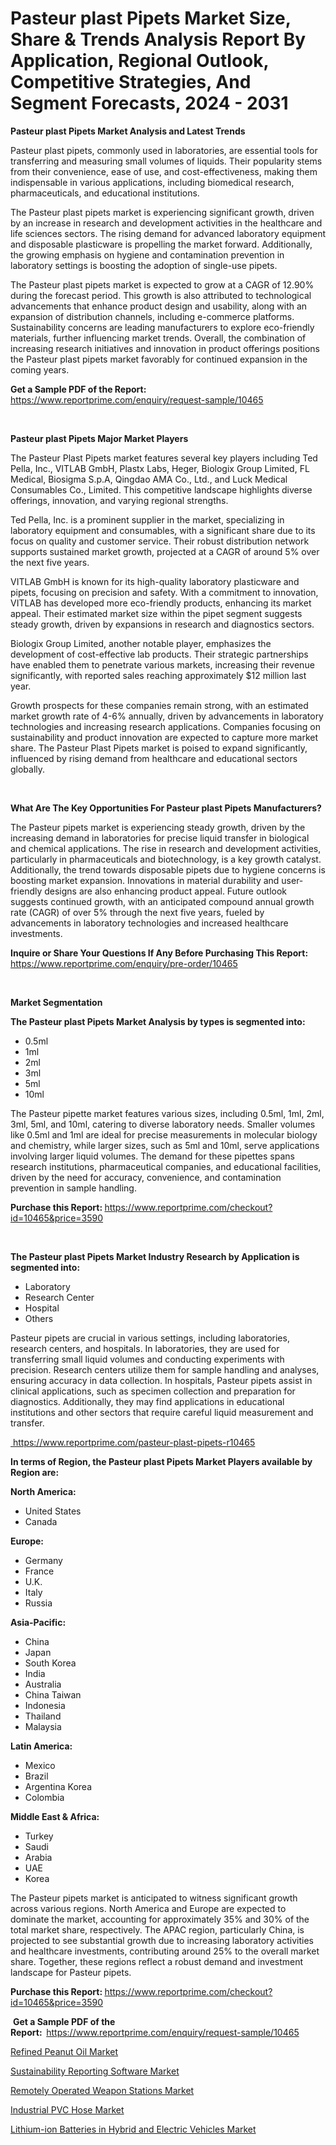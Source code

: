 <p><h1>Pasteur plast Pipets Market Size, Share & Trends Analysis Report By Application, Regional Outlook, Competitive Strategies, And Segment Forecasts, 2024 - 2031</h1></p><p><strong>Pasteur plast Pipets Market Analysis and Latest Trends</strong></p>
<p><p>Pasteur plast pipets, commonly used in laboratories, are essential tools for transferring and measuring small volumes of liquids. Their popularity stems from their convenience, ease of use, and cost-effectiveness, making them indispensable in various applications, including biomedical research, pharmaceuticals, and educational institutions.</p><p>The Pasteur plast pipets market is experiencing significant growth, driven by an increase in research and development activities in the healthcare and life sciences sectors. The rising demand for advanced laboratory equipment and disposable plasticware is propelling the market forward. Additionally, the growing emphasis on hygiene and contamination prevention in laboratory settings is boosting the adoption of single-use pipets.</p><p>The Pasteur plast pipets market is expected to grow at a CAGR of 12.90% during the forecast period. This growth is also attributed to technological advancements that enhance product design and usability, along with an expansion of distribution channels, including e-commerce platforms. Sustainability concerns are leading manufacturers to explore eco-friendly materials, further influencing market trends. Overall, the combination of increasing research initiatives and innovation in product offerings positions the Pasteur plast pipets market favorably for continued expansion in the coming years.</p></p>
<p><strong>Get a Sample PDF of the Report:&nbsp;</strong> <a href="https://www.reportprime.com/enquiry/request-sample/10465">https://www.reportprime.com/enquiry/request-sample/10465</a></p>
<p>&nbsp;</p>
<p><strong>Pasteur plast Pipets Major Market Players</strong></p>
<p><p>The Pasteur Plast Pipets market features several key players including Ted Pella, Inc., VITLAB GmbH, Plastx Labs, Heger, Biologix Group Limited, FL Medical, Biosigma S.p.A, Qingdao AMA Co., Ltd., and Luck Medical Consumables Co., Limited. This competitive landscape highlights diverse offerings, innovation, and varying regional strengths.</p><p>Ted Pella, Inc. is a prominent supplier in the market, specializing in laboratory equipment and consumables, with a significant share due to its focus on quality and customer service. Their robust distribution network supports sustained market growth, projected at a CAGR of around 5% over the next five years.</p><p>VITLAB GmbH is known for its high-quality laboratory plasticware and pipets, focusing on precision and safety. With a commitment to innovation, VITLAB has developed more eco-friendly products, enhancing its market appeal. Their estimated market size within the pipet segment suggests steady growth, driven by expansions in research and diagnostics sectors.</p><p>Biologix Group Limited, another notable player, emphasizes the development of cost-effective lab products. Their strategic partnerships have enabled them to penetrate various markets, increasing their revenue significantly, with reported sales reaching approximately $12 million last year.</p><p>Growth prospects for these companies remain strong, with an estimated market growth rate of 4-6% annually, driven by advancements in laboratory technologies and increasing research applications. Companies focusing on sustainability and product innovation are expected to capture more market share. The Pasteur Plast Pipets market is poised to expand significantly, influenced by rising demand from healthcare and educational sectors globally.</p></p>
<p>&nbsp;</p>
<p><strong>What Are The Key Opportunities For Pasteur plast Pipets Manufacturers?</strong></p>
<p><p>The Pasteur pipets market is experiencing steady growth, driven by the increasing demand in laboratories for precise liquid transfer in biological and chemical applications. The rise in research and development activities, particularly in pharmaceuticals and biotechnology, is a key growth catalyst. Additionally, the trend towards disposable pipets due to hygiene concerns is boosting market expansion. Innovations in material durability and user-friendly designs are also enhancing product appeal. Future outlook suggests continued growth, with an anticipated compound annual growth rate (CAGR) of over 5% through the next five years, fueled by advancements in laboratory technologies and increased healthcare investments.</p></p>
<p><strong>Inquire or Share Your Questions If Any Before Purchasing This Report:</strong> <a href="https://www.reportprime.com/enquiry/pre-order/10465">https://www.reportprime.com/enquiry/pre-order/10465</a></p>
<p>&nbsp;</p>
<p><strong>Market Segmentation</strong></p>
<p><strong>The Pasteur plast Pipets Market Analysis by types is segmented into:</strong></p>
<p><ul><li>0.5ml</li><li>1ml</li><li>2ml</li><li>3ml</li><li>5ml</li><li>10ml</li></ul></p>
<p><p>The Pasteur pipette market features various sizes, including 0.5ml, 1ml, 2ml, 3ml, 5ml, and 10ml, catering to diverse laboratory needs. Smaller volumes like 0.5ml and 1ml are ideal for precise measurements in molecular biology and chemistry, while larger sizes, such as 5ml and 10ml, serve applications involving larger liquid volumes. The demand for these pipettes spans research institutions, pharmaceutical companies, and educational facilities, driven by the need for accuracy, convenience, and contamination prevention in sample handling.</p></p>
<p><strong>Purchase this Report:&nbsp;</strong><a href="https://www.reportprime.com/checkout?id=10465&price=3590">https://www.reportprime.com/checkout?id=10465&price=3590</a></p>
<p>&nbsp;</p>
<p><strong>The Pasteur plast Pipets Market Industry Research by Application is segmented into:</strong></p>
<p><ul><li>Laboratory</li><li>Research Center</li><li>Hospital</li><li>Others</li></ul></p>
<p><p>Pasteur pipets are crucial in various settings, including laboratories, research centers, and hospitals. In laboratories, they are used for transferring small liquid volumes and conducting experiments with precision. Research centers utilize them for sample handling and analyses, ensuring accuracy in data collection. In hospitals, Pasteur pipets assist in clinical applications, such as specimen collection and preparation for diagnostics. Additionally, they may find applications in educational institutions and other sectors that require careful liquid measurement and transfer.</p></p>
<p><a href="https://www.reportprime.com/pasteur-plast-pipets-r10465">&nbsp;https://www.reportprime.com/pasteur-plast-pipets-r10465</a></p>
<p><strong>In terms of Region, the Pasteur plast Pipets Market Players available by Region are:</strong></p>
<p>
    <p> <strong> North America: </strong>
        <ul>
            <li>United States</li>
            <li>Canada</li>
        </ul>
        </p> 
    <p> <strong> Europe: </strong>
        <ul>
            <li>Germany</li>
            <li>France</li>
            <li>U.K.</li>
            <li>Italy</li>
            <li>Russia</li>
        </ul>
        </p> 
    <p> <strong> Asia-Pacific: </strong>
        <ul>
            <li>China</li>
            <li>Japan</li>
            <li>South Korea</li>
            <li>India</li>
            <li>Australia</li>
            <li>China Taiwan</li>
            <li>Indonesia</li>
            <li>Thailand</li>
            <li>Malaysia</li>
        </ul>
        </p> 
    <p> <strong> Latin America: </strong>
        <ul>
            <li>Mexico</li>
            <li>Brazil</li>
            <li>Argentina Korea</li>
            <li>Colombia</li>
        </ul>
        </p> 
    <p> <strong> Middle East & Africa: </strong>
        <ul>
            <li>Turkey</li>
            <li>Saudi</li>
            <li>Arabia</li>
            <li>UAE</li>
            <li>Korea</li>
        </ul>
    </p>
    </p>
<p><p>The Pasteur pipets market is anticipated to witness significant growth across various regions. North America and Europe are expected to dominate the market, accounting for approximately 35% and 30% of the total market share, respectively. The APAC region, particularly China, is projected to see substantial growth due to increasing laboratory activities and healthcare investments, contributing around 25% to the overall market share. Together, these regions reflect a robust demand and investment landscape for Pasteur pipets.</p></p>
<p><strong>Purchase this Report: </strong><a href="https://www.reportprime.com/checkout?id=10465&price=3590">https://www.reportprime.com/checkout?id=10465&price=3590</a></p>
<p>&nbsp;<strong>Get a Sample PDF of the Report:&nbsp;&nbsp;</strong><a href="https://www.reportprime.com/enquiry/request-sample/10465">https://www.reportprime.com/enquiry/request-sample/10465</a></p>
<p><strong></strong></p>
<p><p><a href="https://www.linkedin.com/pulse/what-growth-drivers-refined-peanut-oil-market-comprehensive-kz35f?trackingId=HOQ0WngmS%2BGnPYmoa9Nngg%3D%3D">Refined Peanut Oil Market</a></p><p><a href="https://www.linkedin.com/pulse/sustainability-reporting-software-market-share-analysis-growth-6mqwe?trackingId=onWUAtW%2FTVq2DxP07MfZBQ%3D%3D">Sustainability Reporting Software Market</a></p><p><a href="https://medium.com/@dylan.greene85678/global-remotely-operated-weapon-stations-industry-analysis-share-growth-trends-and-forecast-ad4f861a2b96">Remotely Operated Weapon Stations Market</a></p><p><a href="https://issuu.com/reportprime-2/docs/industrial-pvc-hose-market-size-203_acb07c52716c3f">Industrial PVC Hose Market</a></p><p><a href="https://medium.com/@dylan.greene85678/the-market-for-lithium-ion-batteries-in-hybrid-and-electric-vehicles-market-is-examined-in-this-86e8879829e0">Lithium-ion Batteries in Hybrid and Electric Vehicles Market</a></p></p>